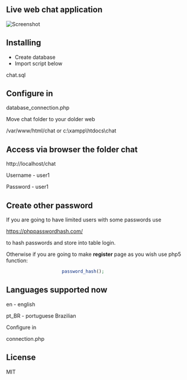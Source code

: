 ## Live web chat application

![Screenshot](https://raw.githubusercontent.com/diamond95/LiveChat/master/2.png)

## Installing

- Create database
- Import script below

chat.sql

## Configure in 

database_connection.php

Move chat folder to your dolder web

/var/www/html/chat or c:\xampp\htdocs\chat

## Access via browser the folder chat

http://localhost/chat

Username - user1

Password - user1

## Create other password

If you are going to have limited users with some passwords use 

https://phppasswordhash.com/

to hash passwords and store into table login.

Otherwise if you are going to make **register** page as you wish use php5 function: 
```php
                     password_hash();
```

## Languages supported now

en - english

pt_BR - portuguese Brazilian

Configure in 

connection.php

## License

MIT

